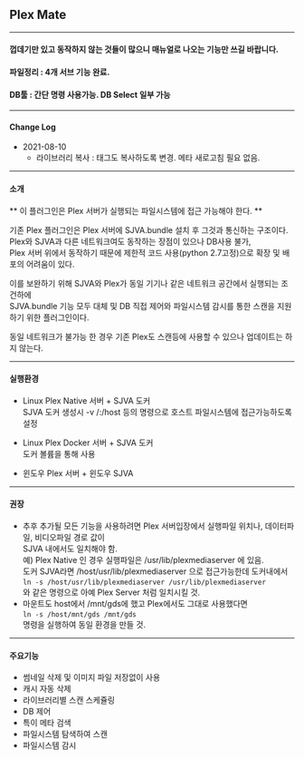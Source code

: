 ## Plex Mate
----

#### 껍데기만 있고 동작하지 않는 것들이 많으니 매뉴얼로 나오는 기능만 쓰길 바랍니다. 

#### 파일정리 : 4개 서브 기능 완료.
#### DB툴 : 간단 명령 사용가능.  DB Select 일부 가능

----

#### Change Log
  * 2021-08-10
    * 라이브러리 복사 : 태그도 복사하도록 변경. 메타 새로고침 필요 없음.


----
#### 소개

** 이 플러그인은 Plex 서버가 실행되는 파일시스템에 접근 가능해야 한다. **

기존 Plex 플러그인은 Plex 서버에 SJVA.bundle 설치 후 그것과 통신하는 구조이다.  
Plex와 SJVA과 다른 네트워크여도 동작하는 장점이 있으나 DB사용 불가,   
Plex 서버 위에서 동작하기 때문에 제한적 코드 사용(python 2.7고정)으로 확장 및 배포의 어려움이 있다. 

이를 보완하기 위해 SJVA와 Plex가 동일 기기나 같은 네트워크 공간에서 실행되는 조건하에   
SJVA.bundle 기능 모두 대체 및 DB 직접 제어와 파일시스템 감시를 통한 스캔을 지원하기 위한 플러그인이다.

동일 네트워크가 불가능 한 경우 기존 Plex도 스캔등에 사용할 수 있으나 업데이트는 하지 않는다.

----

#### 실행환경
  
  * Linux Plex Native 서버 + SJVA 도커   
    SJVA 도커 생성시 -v /:/host 등의 명령으로 호스트 파일시스템에 접근가능하도록 설정

  * Linux Plex Docker 서버 + SJVA 도커   
    도커 볼륨을 통해 사용

  * 윈도우 Plex 서버 + 윈도우 SJVA 

----

#### 권장
  * 추후 추가될 모든 기능을 사용하려면 Plex 서버입장에서 실행파일 위치나, 데이터파일, 비디오파일 경로 값이  
    SJVA 내에서도 일치해야 함.  
    예) Plex Native 인 경우 실행파일은 /usr/lib/plexmediaserver 에 있음.  
    도커 SJVA라면 /host/usr/lib/plexmediaserver 으로 접근가능한데 도커내에서   
    ```ln -s /host/usr/lib/plexmediaserver /usr/lib/plexmediaserver```  
    와 같은 명령으로 아예 Plex Server 처럼 일치시킬 것.
  * 마운트도 host에서 /mnt/gds에 했고 Plex에서도 그대로 사용했다면  
    ```ln -s /host/mnt/gds /mnt/gds```   
    명령을 실행하여 동일 환경을 만들 것.

  
----

#### 주요기능

  * 썸네일 삭제 및 이미지 파일 저장없이 사용
  * 캐시 자동 삭제
  * 라이브러리별 스캔 스케쥴링
  * DB 제어
  * 특이 메타 검색
  * 파일시스템 탐색하여 스캔
  * 파일시스템 감시


